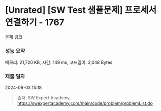 # [Unrated] [SW Test 샘플문제] 프로세서 연결하기 - 1767 

[문제 링크](https://swexpertacademy.com/main/code/problem/problemDetail.do?contestProbId=AV4suNtaXFEDFAUf) 

### 성능 요약

메모리: 21,720 KB, 시간: 149 ms, 코드길이: 3,048 Bytes

### 제출 일자

2024-09-03 15:18



> 출처: SW Expert Academy, https://swexpertacademy.com/main/code/problem/problemList.do